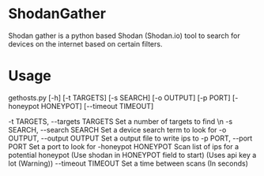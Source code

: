 # ShodanGather
Shodan gather is a python based Shodan (Shodan.io) tool to search for devices on the internet based on certain filters.

# Usage
gethosts.py [-h] [-t TARGETS] [-s SEARCH] [-o OUTPUT] [-p PORT] [-honeypot HONEYPOT] [--timeout TIMEOUT]

-t TARGETS, --targets TARGETS  Set a number of targets to find \n
-s SEARCH, --search SEARCH   Set a device search term to look for
-o OUTPUT, --output OUTPUT   Set a output file to write ips to
-p PORT, --port PORT  Set a port to look for
-honeypot HONEYPOT    Scan list of ips for a potential honeypot (Use shodan in HONEYPOT field to start) (Uses api key a lot (Warning))
--timeout TIMEOUT     Set a time between scans (In seconds)
